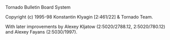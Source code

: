 Tornado Bulletin Board System

Copyright (c) 1995-98 Konstantin Klyagin [2:461/22] & Tornado Team.

With later improvements by Alexey Kljatow (2:5020/2788.12, 2:5020/780.12) and Alexey Fayans (2:5030/1997).
